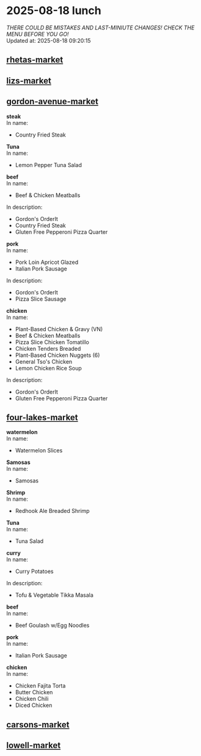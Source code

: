 # 2025-08-18 lunch  
*THERE COULD BE MISTAKES AND LAST-MINIUTE CHANGES! CHECK THE MENU BEFORE YOU GO!*  
Updated at: 2025-08-18 09:20:15  
## [rhetas-market](https://wisc-housingdining.nutrislice.com/menu/rhetas-market/lunch/2025-08-18)  
## [lizs-market](https://wisc-housingdining.nutrislice.com/menu/lizs-market/lunch/2025-08-18)  
## [gordon-avenue-market](https://wisc-housingdining.nutrislice.com/menu/gordon-avenue-market/lunch/2025-08-18)  
**steak**  
In name:   
 - Country Fried Steak  
  
**Tuna**  
In name:   
 - Lemon Pepper Tuna Salad  
  
**beef**  
In name:   
 - Beef & Chicken Meatballs  
  
In description:   
 - Gordon's OrderIt  
 - Country Fried Steak  
 - Gluten Free Pepperoni Pizza Quarter  
  
**pork**  
In name:   
 - Pork Loin Apricot Glazed  
 - Italian Pork Sausage  
  
In description:   
 - Gordon's OrderIt  
 - Pizza Slice Sausage  
  
**chicken**  
In name:   
 - Plant-Based Chicken & Gravy (VN)  
 - Beef & Chicken Meatballs  
 - Pizza Slice Chicken Tomatillo  
 - Chicken Tenders Breaded  
 - Plant-Based Chicken Nuggets (6)  
 - General Tso's Chicken  
 - Lemon Chicken Rice Soup  
  
In description:   
 - Gordon's OrderIt  
 - Gluten Free Pepperoni Pizza Quarter  
  
## [four-lakes-market](https://wisc-housingdining.nutrislice.com/menu/four-lakes-market/lunch/2025-08-18)  
**watermelon**  
In name:   
 - Watermelon Slices  
  
**Samosas**  
In name:   
 - Samosas  
  
**Shrimp**  
In name:   
 - Redhook Ale Breaded Shrimp  
  
**Tuna**  
In name:   
 - Tuna Salad  
  
**curry**  
In name:   
 - Curry Potatoes  
  
In description:   
 - Tofu & Vegetable Tikka Masala  
  
**beef**  
In name:   
 - Beef Goulash w/Egg Noodles  
  
**pork**  
In name:   
 - Italian Pork Sausage  
  
**chicken**  
In name:   
 - Chicken Fajita Torta  
 - Butter Chicken  
 - Chicken Chili  
 - Diced Chicken  
  
## [carsons-market](https://wisc-housingdining.nutrislice.com/menu/carsons-market/lunch/2025-08-18)  
## [lowell-market](https://wisc-housingdining.nutrislice.com/menu/lowell-market/lunch/2025-08-18)  
  

